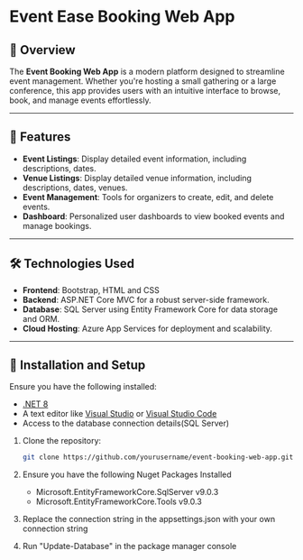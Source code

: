 ﻿# Event Ease Booking Web App

## 📖 Overview
The **Event Booking Web App** is a modern platform designed to streamline event management. Whether you're hosting a small gathering or a large conference, this app provides users with an intuitive interface to browse, book, and manage events effortlessly.

---

## 🚀 Features
- **Event Listings**: Display detailed event information, including descriptions, dates.
- **Venue Listings**: Display detailed venue information, including descriptions, dates, venues.
- **Event Management**: Tools for organizers to create, edit, and delete events.
- **Dashboard**: Personalized user dashboards to view booked events and manage bookings.

---

## 🛠️ Technologies Used
- **Frontend**: Bootstrap, HTML and CSS
- **Backend**: ASP.NET Core MVC for a robust server-side framework.
- **Database**: SQL Server using Entity Framework Core for data storage and ORM.
- **Cloud Hosting**: Azure App Services for deployment and scalability.

---

## 📂 Installation and Setup
Ensure you have the following installed:
- [.NET 8](https://dotnet.microsoft.com/download)
- A text editor like [Visual Studio](https://visualstudio.microsoft.com/) or [Visual Studio Code](https://code.visualstudio.com/)
- Access to the database connection details(SQL Server)

1. Clone the repository:
   ```bash
   git clone https://github.com/yourusername/event-booking-web-app.git

2. Ensure you have the following Nuget Packages Installed
   - Microsoft.EntityFrameworkCore.SqlServer   v9.0.3
   - Microsoft.EntityFrameworkCore.Tools       v9.0.3

3. Replace the connection string in the appsettings.json with your own connection string 

4. Run "Update-Database" in the package manager console